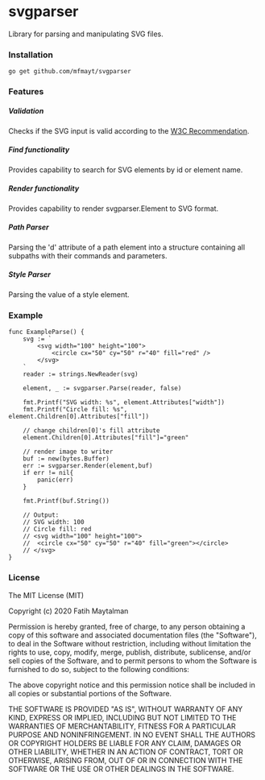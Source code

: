 # svgparser

Library for parsing and manipulating SVG files.

### Installation

	go get github.com/mfmayt/svgparser

### Features

##### Validation
Checks if the SVG input is valid according to the [W3C Recommendation](https://www.w3.org/TR/SVG/Overview.html).

##### Find functionality
Provides capability to search for SVG elements by id or element name.

##### Render functionality
Provides capability to render svgparser.Element to SVG format.

##### Path Parser
Parsing the 'd' attribute of a path element into a structure containing all subpaths with their commands and parameters.

##### Style Parser
Parsing the value of a style element.

### Example

	func ExampleParse() {
		svg := `
			<svg width="100" height="100">
				<circle cx="50" cy="50" r="40" fill="red" />
			</svg>
		`
		reader := strings.NewReader(svg)

		element, _ := svgparser.Parse(reader, false)

		fmt.Printf("SVG width: %s", element.Attributes["width"])
		fmt.Printf("Circle fill: %s", element.Children[0].Attributes["fill"])
		
		// change children[0]'s fill attribute
		element.Children[0].Attributes["fill"]="green"
		
		// render image to writer
		buf := new(bytes.Buffer)
		err := svgparser.Render(element,buf)
		if err != nil{
		    panic(err)
		}
		
		fmt.Printf(buf.String())
		
		// Output:
		// SVG width: 100
		// Circle fill: red
		// <svg width="100" height="100">
		//	<circle cx="50" cy="50" r="40" fill="green"></circle>
		// </svg>
	}

### License

The MIT License (MIT)

Copyright (c) 2020 Fatih Maytalman

Permission is hereby granted, free of charge, to any person obtaining a copy
of this software and associated documentation files (the "Software"), to deal
in the Software without restriction, including without limitation the rights
to use, copy, modify, merge, publish, distribute, sublicense, and/or sell
copies of the Software, and to permit persons to whom the Software is
furnished to do so, subject to the following conditions:

The above copyright notice and this permission notice shall be included in all
copies or substantial portions of the Software.

THE SOFTWARE IS PROVIDED "AS IS", WITHOUT WARRANTY OF ANY KIND, EXPRESS OR
IMPLIED, INCLUDING BUT NOT LIMITED TO THE WARRANTIES OF MERCHANTABILITY,
FITNESS FOR A PARTICULAR PURPOSE AND NONINFRINGEMENT. IN NO EVENT SHALL THE
AUTHORS OR COPYRIGHT HOLDERS BE LIABLE FOR ANY CLAIM, DAMAGES OR OTHER
LIABILITY, WHETHER IN AN ACTION OF CONTRACT, TORT OR OTHERWISE, ARISING FROM,
OUT OF OR IN CONNECTION WITH THE SOFTWARE OR THE USE OR OTHER DEALINGS IN THE
SOFTWARE.
